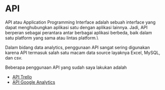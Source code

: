 # API

API atau Application Programming Interface adalah sebuah interface yang dapat menghubungkan aplikasi satu dengan aplikasi lainnya. Jadi, API berperan sebagai perantara antar berbagai aplikasi berbeda, baik dalam satu platform yang sama atau lintas platform.\\

Dalam bidang data analytics, penggunaan API sangat sering digunakan karena API termasuk salah satu macam data source layaknya Excel, MySQL, dan csv.

Beberapa penggunaan API yang sudah saya lakukan adalah

- [API Trello](https://github.com/arofiqimaulana/grab-trello-data-via-api)
- [API Google Analytics](https://github.com/arofiqimaulana/Grab-Google-Analytics-Data-Via-API)